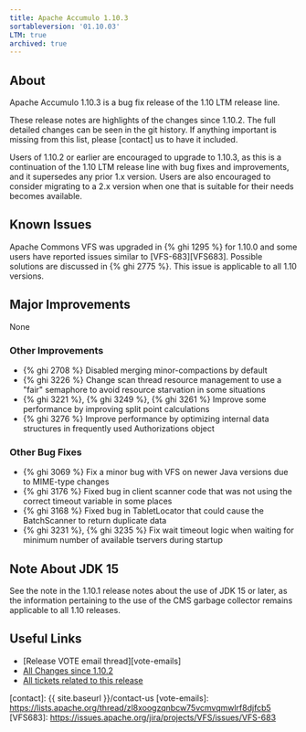 ```yaml
---
title: Apache Accumulo 1.10.3
sortableversion: '01.10.03'
LTM: true
archived: true
---
```


## About

Apache Accumulo 1.10.3 is a bug fix release of the 1.10 LTM release line.

These release notes are highlights of the changes since 1.10.2. The full
detailed changes can be seen in the git history. If anything important is
missing from this list, please [contact] us to have it included.

Users of 1.10.2 or earlier are encouraged to upgrade to 1.10.3, as this is a
continuation of the 1.10 LTM release line with bug fixes and improvements, and
it supersedes any prior 1.x version. Users are also encouraged to consider
migrating to a 2.x version when one that is suitable for their needs becomes
available.

## Known Issues

Apache Commons VFS was upgraded in {% ghi 1295 %} for 1.10.0 and some users have reported
issues similar to [VFS-683][VFS683]. Possible solutions are discussed in {% ghi 2775 %}.
This issue is applicable to all 1.10 versions.

## Major Improvements

None

### Other Improvements

* {% ghi 2708 %} Disabled merging minor-compactions by default
* {% ghi 3226 %} Change scan thread resource management to use a "fair"
  semaphore to avoid resource starvation in some situations
* {% ghi 3221 %}, {% ghi 3249 %}, {% ghi 3261 %} Improve some performance by
  improving split point calculations
* {% ghi 3276 %} Improve performance by optimizing internal data structures in
  frequently used Authorizations object

### Other Bug Fixes

* {% ghi 3069 %} Fix a minor bug with VFS on newer Java versions due to
  MIME-type changes
* {% ghi 3176 %} Fixed bug in client scanner code that was not using the
  correct timeout variable in some places
* {% ghi 3168 %} Fixed bug in TabletLocator that could cause the BatchScanner
  to return duplicate data
* {% ghi 3231 %}, {% ghi 3235 %} Fix wait timeout logic when waiting for
  minimum number of available tservers during startup

## Note About JDK 15

See the note in the 1.10.1 release notes about the use of JDK 15 or later, as
the information pertaining to the use of the CMS garbage collector remains
applicable to all 1.10 releases.

## Useful Links

* [Release VOTE email thread][vote-emails]
* [All Changes since 1.10.2][all-changes]
* [All tickets related to this release][milestone]


[milestone]: https://github.com/apache/accumulo/projects/23
[all-changes]: https://github.com/apache/accumulo/compare/rel/1.10.2...apache:rel/1.10.3
[contact]: {{ site.baseurl }}/contact-us
[vote-emails]: https://lists.apache.org/thread/zl8xoogzqnbcw75vcmvqmwlrf8djfcb5
[VFS683]: https://issues.apache.org/jira/projects/VFS/issues/VFS-683
